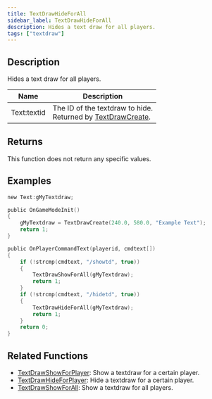 ```yaml
---
title: TextDrawHideForAll
sidebar_label: TextDrawHideForAll
description: Hides a text draw for all players.
tags: ["textdraw"]
---
```


## Description

Hides a text draw for all players.

| Name        | Description                                                                        |
| ----------- | ---------------------------------------------------------------------------------- |
| Text:textid | The ID of the textdraw to hide.<br />Returned by [TextDrawCreate](TextDrawCreate). |

## Returns

This function does not return any specific values.

## Examples

```c
new Text:gMyTextdraw;

public OnGameModeInit()
{
    gMyTextdraw = TextDrawCreate(240.0, 580.0, "Example Text");
    return 1;
}

public OnPlayerCommandText(playerid, cmdtext[])
{
    if (!strcmp(cmdtext, "/showtd", true))
    {
        TextDrawShowForAll(gMyTextdraw);
        return 1;
    }
    if (!strcmp(cmdtext, "/hidetd", true))
    {
        TextDrawHideForAll(gMyTextdraw);
        return 1;
    }
    return 0;
}
```

## Related Functions

- [TextDrawShowForPlayer](TextDrawShowForPlayer): Show a textdraw for a certain player.
- [TextDrawHideForPlayer](TextDrawHideForPlayer): Hide a textdraw for a certain player.
- [TextDrawShowForAll](TextDrawShowForAll): Show a textdraw for all players.
